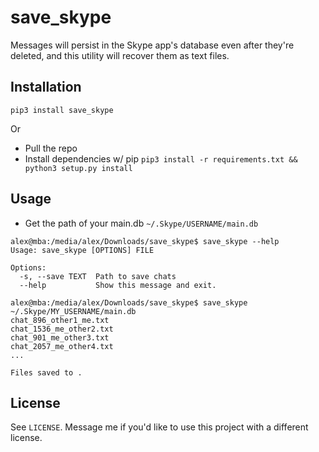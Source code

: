 # save_skype
Messages will persist in the Skype app's database even after they're deleted, and this utility will recover them as text files.

## Installation
`pip3 install save_skype`

Or

- Pull the repo
- Install dependencies w/ pip
`pip3 install -r requirements.txt && python3 setup.py install`



## Usage
- Get the path of your main.db
`~/.Skype/USERNAME/main.db`

```
alex@mba:/media/alex/Downloads/save_skype$ save_skype --help
Usage: save_skype [OPTIONS] FILE

Options:
  -s, --save TEXT  Path to save chats
  --help           Show this message and exit.

alex@mba:/media/alex/Downloads/save_skype$ save_skype ~/.Skype/MY_USERNAME/main.db
chat_896_other1_me.txt
chat_1536_me_other2.txt
chat_901_me_other3.txt
chat_2057_me_other4.txt
...

Files saved to .
```

## License
See `LICENSE`. Message me if you'd like to use this project with a different license.
